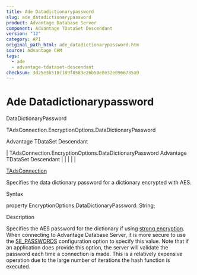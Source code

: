 ```yaml
---
title: Ade Datadictionarypassword
slug: ade_datadictionarypassword
product: Advantage Database Server
component: Advantage TDataSet Descendant
version: "12"
category: API
original_path_html: ade_datadictionarypassword.htm
source: Advantage CHM
tags:
  - ade
  - advantage-tdataset-descendant
checksum: 3d25e3b518c189f8583e26b50e8e32e0966735a9
---
```


# Ade Datadictionarypassword

DataDictionaryPassword

TAdsConnection.EncryptionOptions.DataDictionaryPassword

Advantage TDataSet Descendant

| TAdsConnection.EncryptionOptions.DataDictionaryPassword  Advantage TDataSet Descendant |  |  |  |  |

[TAdsConnection](ade_tadsconnection_7.md)

Specifies the data dictionary password for a dictionary encrypted with AES.

Syntax

property EncryptionOptions.DataDictionaryPassword: String;

Description

Specifies the AES password for the dictionary if using [strong encryption](master_encryption.md). When connecting to Advantage Database Server, it is more secure to use the [SE\_PASSWORDS](master_se_passwords.md) configuration option to specify this value. Note that if an application does provide this option, the server will validate the password each time a connection is made. This is a relatively expensive operation due to the large number of iterations the hash function is executed.
